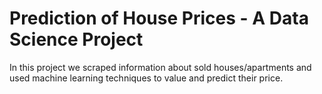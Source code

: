 # Prediction of House Prices - A Data Science Project
In this project we scraped information about sold houses/apartments and used machine learning techniques to value and predict their price.



